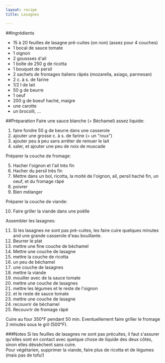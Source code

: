 ```yaml
---
layout: recipe
title: Lasagnes 

---
```


##Ingrédients
* 15 à 20 feuilles de lasagne pré-cuites (on non) (assez pour 4 couches)
* 1 bocal de sauce tomate
* 1 oignon
* 2 goussses d'ail
* 1 boîte de 250 g de ricotta
* 1 bouquet de persil
* 2 sachets de fromages italiens râpés (mozarella, asiago, parmesan)
* 2 c. à s. de farine
* 1/2 l de lait
* 50 g de beurre
* 1 oeuf
* 200 g de boeuf haché, maigre
* une carotte
* un brocolli, ...

##Préparation
Faire une sauce blanche (= Béchamel) assez liquide:

1. faire fondre 50 g de beurre dans une casserole
2. ajouter une grosse c. à s. de farine (= un "roux")
3. ajouter peu à peu sans arrêter de remuer le lait
4. saler, et ajouter une peu de noix de muscade

Préparer la couche de fromage:

5. Hacher l'oignon et l'ail très fin
6. Hacher du persil très fin
7. Mettre dans un bol, ricotta, la moité de l'oignon, ail, persil haché fin, un oeuf, et du fromage râpé
8. poivrer
9. Bien mélanger

Préparer la couche de viande:

10. Faire griller la viande dans une poëlle

Assembler les lasagnes:

11. Si les lasagnes ne sont pas pré-cuites, les faire cuire quelques minutes and une grande casserole d'eau bouillante.
12. Beurrer le plat
13. mettre une fine couche de béchamel
14. Mettre une couche de lasagne
15. mettre la couche de ricotta
16. un peu de béchamel
17. une couche de lasagnes
18. mettre la viande
19. mouiller avec de la sauce tomate
20. mettre une couche de lasagnes
21. mettre les légumes et le reste de l'oignon
22. et le reste de sauce tomate
23. mettre une couche de lasagne
24. recouvrir de béchamel
25. Recouvrir de fromage râpé

Cuire au four 350°F pendant 50 min. Eventuellement faire griller le fromage 2 minutes sous le gril (500°F).

###Notes
Si les feuilles de lasagnes ne sont pas précuites, il faut s'assurer qu'elles sont en contact avec quelque chose de liquide des deux côtés, sinon elles déssèchent sans cuire.   
Pour végétarien, supprimer la viande, faire plus de ricotta et de légumes (mais pas de tofu!)




